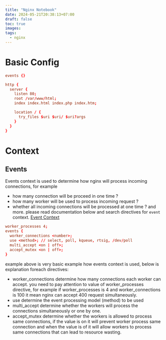 ```yaml
---
title: "Nginx Notebook"
date: 2024-05-21T20:38:13+07:00
draft: false
toc: true
images:
tags:
  - nginx
---
```


# Basic Config
```conf
events {}

http {
  server {
    listen 80;
    root /var/www/html;
    index index.html index.php index.htm;

    location / {
      try_files $uri $uri/ $uri?args
    }
  }
}
```
# Context

## Events
Events context is used to determine how nginx will process incoming connections, for example
- how many connection will be proceed in one time ?
- how many worker will be used to process incoming request ?
- whether all incoming connections will be processed at one time ?
and more. please read documentation below and search directives for `event` context.
[Event Context](https://nginx.org/en/docs/ngx_core_module.html#events)

```conf
worker_processes 4;
events {
  worker_connections <number>;
  use <method>; // select, poll, kqueue, rtsig, /dev/poll
  multi_accept <on | off>;
  accept_mutex <on | off>;
}
```
example above is very basic example how events context is used, below is explanation foreach directives:
- worker_connections determine how many connections each worker can accept. you need to pay attention to value of worker_processes directive, for example if worker_processes is 4 and worker_connections is 100 it mean nginx can accept 400 request simultaneously.
- use determine the event processing model (method) to be used
- multi_accept determine whether the workers will process the connections simultaneously or one by one.
- accept_mutex determine whether the workers is allowed to process same connections, if the value is on it will prevent worker process same connection and when the value is of it will allow workers to process same connections that can lead to resource wasting.